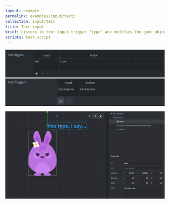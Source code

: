 ```yaml
---
layout: example
permalink: examples/input/text/
collection: input/text
title: Text input
brief: Listens to text input trigger "type" and modifies the game object label with the bunny's speech according to input. A "backspace" key trigger has also been added.
scripts: text.script
---
```


![input bindings text](input_bindings.png)
![input bindings keys](input_bindings2.png)

![text](text.png)
